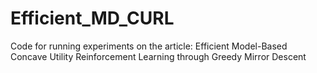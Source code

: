 # Efficient_MD_CURL
Code for running experiments on the article: Efficient Model-Based Concave Utility Reinforcement Learning through Greedy Mirror Descent
